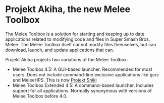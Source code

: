 # Projekt Akiha, the new Melee Toolbox
The Melee Toolbox is a solution for starting and keeping up to date applications related to modifying code and files in Super Smash Bros. Melee. The Melee Toolbox itself cannot modify files themselves, but can download, launch, and update applications that can.

Projekt Akiha projects two variations of the Melee Toolbox:
* Melee Toolbox 4.5: A GUI-based launcher. Recommended for most users. Does not include command-line exclusive applications like gcrc and MeleeHPS. This is now [Projekt Shiki](http://github.com/doqtorkirby/shiki)
* Melee Toolbox Extended 4.5: A command-based launcher. Includes support for all applications. Normally synonymous with versions of Melee Toolbox before 4.0.
